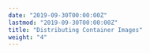 ```yaml
---
date: "2019-09-30T00:00:00Z"
lastmod: "2019-09-30T00:00:00Z"
title: "Distributing Container Images"
weight: "4"
---
```

